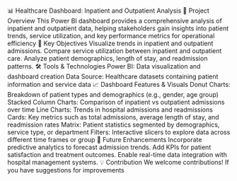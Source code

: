 📊 Healthcare Dashboard: Inpatient and Outpatient Analysis
🏥 Project Overview
  This Power BI dashboard provides a comprehensive analysis of inpatient and outpatient data, helping stakeholders gain insights into patient trends, service utilization, and key           performance metrics for operational efficiency
🎯 Key Objectives
  Visualize trends in inpatient and outpatient admissions.
  Compare service utilization between inpatient and outpatient care.
  Analyze patient demographics, length of stay, and readmission patterns.
🛠️ Tools & Technologies
  Power BI: Data visualization and dashboard creation
  Data Source: Healthcare datasets containing patient information and service data
📈 Dashboard Features & Visuals
  Donut Charts: Breakdown of patient types and demographics (e.g., gender, age group)
  Stacked Column Charts: Comparison of inpatient vs outpatient admissions over time
  Line Charts: Trends in hospital admissions and readmissions
  Cards: Key metrics such as total admissions, average length of stay, and readmission rates
  Matrix: Patient statistics segmented by demographics, service type, or department
  Filters: Interactive slicers to explore data across different time frames or group
🤖 Future Enhancements
  Incorporate predictive analytics to forecast admission trends.
  Add KPIs for patient satisfaction and treatment outcomes.
  Enable real-time data integration with hospital management systems.
💡 Contribution
  We welcome contributions! If you have suggestions for improvements
